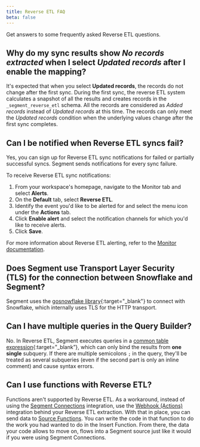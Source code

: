 ```yaml
---
title: Reverse ETL FAQ
beta: false
---
```


Get answers to some frequently asked Reverse ETL questions. 

## Why do my sync results show *No records extracted* when I select *Updated records* after I enable the mapping? 
It's expected that when you select **Updated records**, the records do not change after the first sync. During the first sync, the reverse ETL system calculates a snapshot of all the results and creates records in the `_segment_reverse_etl` schema. All the records are considered as *Added records* instead of *Updated records* at this time. The records can only meet the *Updated records* condition when the underlying values change after the first sync completes.

## Can I be notified when Reverse ETL syncs fail?
Yes, you can sign up for Reverse ETL sync notifications for failed or partially successful syncs. Segment sends notifications for every sync failure. 

To receive Reverse ETL sync notifications: 
1. From your workspace's homepage, navigate to the Monitor tab and select **Alerts**. 
2. On the **Default** tab, select **Reverse ETL**.
3. Identify the event you'd like to be alerted for and select the menu icon under the **Actions** tab. 
4. Click **Enable alert** and select the notification channels for which you'd like to receive alerts. 
5. Click **Save**. 

For more information about Reverse ETL alerting, refer to the [Monitor documentation](/docs/monitor/alerts/default-alerts/#reverse-etl-alerts). 

## Does Segment use Transport Layer Security (TLS) for the connection between Snowflake and Segment?
Segment uses the [gosnowflake library](https://pkg.go.dev/github.com/snowflakedb/gosnowflake#pkg-variables){:target="_blank"} to connect with Snowflake, which internally uses TLS for the HTTP transport.

## Can I have multiple queries in the Query Builder?
No. In Reverse ETL, Segment executes queries in a [common table expression](https://cloud.google.com/bigquery/docs/reference/standard-sql/query-syntax#with_clause){:target="_blank”}, which can only bind the results from **one single** subquery. If there are multiple semicolons `;` in the query, they'll be treated as several subqueries (even if the second part is only an inline comment) and cause syntax errors.

## Can I use functions with Reverse ETL?
Functions aren't supported by Reverse ETL. As a workaround, instead of using the [Segment Connections](/docs/connections/destinations/catalog/actions-segment/) integration, use the [Webhook (Actions)](/docs/connections/destinations/catalog/actions-webhook/) integration behind your Reverse ETL extraction. With that in place, you can send data to [Source Functions](/docs/connections/functions/source-functions/). You can write the code in that function to do the work you had wanted to do in the Insert Function. From there, the data your code allows to move on, flows into a Segment source just like it would if you were using Segment Connections.